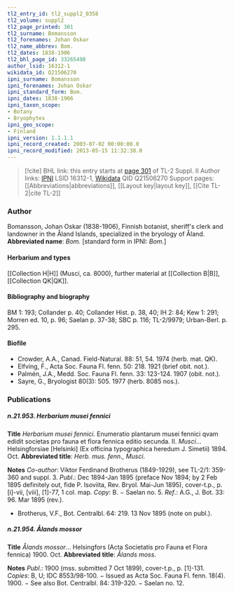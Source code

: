 ```yaml
---
tl2_entry_id: tl2_suppl2_0358
tl2_volume: suppl2
tl2_page_printed: 301
tl2_surname: Bomansson
tl2_forenames: Johan Oskar
tl2_name_abbrev: Bom.
tl2_dates: 1838-1906
tl2_bhl_page_id: 33265498
author_lsid: 16312-1
wikidata_id: Q21506270
ipni_surname: Bomansson
ipni_forenames: Johan Oskar
ipni_standard_form: Bom.
ipni_dates: 1838-1906
ipni_taxon_scope: 
- Botany
- Bryophytes
ipni_geo_scope: 
- Finland
ipni_version: 1.1.1.1
ipni_record_created: 2003-07-02 00:00:00.0
ipni_record_modified: 2013-05-15 11:32:38.0
---
```


> [!cite] BHL link: this entry starts at [page 301](https://www.biodiversitylibrary.org/page/33265498) of TL-2 Suppl. II
> Author links: [IPNI](https://www.ipni.org/a/16312-1) LSID 16312-1, [Wikidata](https://www.wikidata.org/wiki/Q21506270) QID Q21506270
> Support pages: [[Abbreviations|abbreviations]], [[Layout key|layout key]], [[Cite TL-2|cite TL-2]]

### Author

Bomansson, Johan Oskar (1838-1906), Finnish botanist, sheriff's clerk and landowner in the Åland Islands, specialized in the bryology of Åland. 
**Abbreviated name**: *Bom.* \[standard form in IPNI: *Bom.*\]

#### Herbarium and types

[[Collection H|H]] (Musci, ca. 8000), further material at [[Collection B|B]], [[Collection QK|QK]].

#### Bibliography and biography

BM 1: 193; Collander p. 40; Collander Hist. p. 38, 40; IH 2: 84; Kew 1: 291; Morren ed. 10, p. 96; Saelan p. 37-38; SBC p. 116; TL-2/9979; Urban-Berl. p. 295.

#### Biofile

- Crowder, A.A., Canad. Field-Natural. 88: 51, 54. 1974 (herb. mat. QK).
- Elfving, F., Acta Soc. Fauna Fl. fenn. 50: 218. 1921 (brief obit. not.).
- Palmén, J.A., Medd. Soc. Fauna Fl. fenn. 33: 123-124. 1907 (obit. not.).
- Sayre, G., Bryologist 80(3): 505. 1977 (herb. 8085 nos.).

### Publications

##### n.21.953. Herbarium musei fennici

**Title**
*Herbarium musei fennici*. Enumeratio plantarum musei fennici qvam edidit societas pro fauna et flora fennica editio secunda. II. *Musci*... Helsingforsiae \[Helsinki\] (Ex officina typographica heredum J. Simetii) 1894. Oct.
**Abbreviated title**: *Herb. mus. fenn., Musci*.

**Notes**
*Co-author*: Viktor Ferdinand Brotherus (1849-1929), see TL-2/1: 359-360 and suppl. 3.
*Publ*.: Dec 1894-Jan 1895 (preface Nov 1894; by 2 Feb 1895 definitely out, fide P. Isoviita, Rev. Bryol. Mai-Jun 1895), cover-t.p., p. \[i\]-vii, \[viii\], \[1\]-77, 1 col. map. *Copy*: B. − Saelan no. 5.
*Ref*.: A.G., J. Bot. 33: 96. Mar 1895 (rev.).
- Brotherus, V.F., Bot. Centralbl. 64: 219. 13 Nov 1895 (note on publ.).

##### n.21.954. Ålands mossor

**Title**
*Ålands mossor*... Helsingfors (Acta Societatis pro Fauna et Flora fennica) 1900. Oct.
**Abbreviated title**: *Ålands moss.*

**Notes**
*Publ*.: 1900 (mss. submitted 7 Oct 1899), cover-t.p., p. \[1\]-131. *Copies*: B, U; IDC 8553/98-100. − Issued as Acta Soc. Fauna Fl. fenn. 18(4). 1900. − See also Bot. Centralbl. 84: 319-320. − Saelan no. 12.

